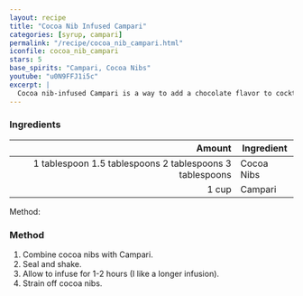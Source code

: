 ```yaml
---
layout: recipe
title: "Cocoa Nib Infused Campari"
categories: [syrup, campari]
permalink: "/recipe/cocoa_nib_campari.html"
iconfile: cocoa_nib_campari
stars: 5
base_spirits: "Campari, Cocoa Nibs"
youtube: "u0N9FFJ1i5c"
excerpt: |
  Cocoa nib-infused Campari is a way to add a chocolate flavor to cocktails and can be used to modify classic drinks like the Negroni and Boulevardier.
---
```


### Ingredients

|       Amount | Ingredient |
| -----------: | ---------- |
| <span class="onex active">1 tablespoon</span> <span class="onehalfx">1.5 tablespoons</span> <span class="twox">2 tablespoons</span> <span class="threex">3 tablespoons</span>  | Cocoa Nibs |
|        1 cup | Campari    |

Method:

### Method

1. Combine cocoa nibs with Campari.
2. Seal and shake.
3. Allow to infuse for 1-2 hours (I like a longer infusion).
4. Strain off cocoa nibs.
